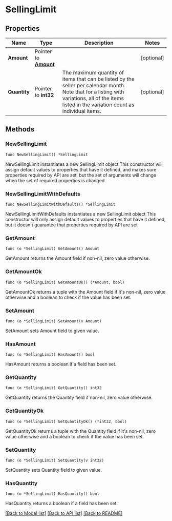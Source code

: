# SellingLimit

## Properties

Name | Type | Description | Notes
------------ | ------------- | ------------- | -------------
**Amount** | Pointer to [**Amount**](Amount.md) |  | [optional] 
**Quantity** | Pointer to **int32** | The maximum quantity of items that can be listed by the seller per calendar month. Note that for a listing with variations, all of the items listed in the variation count as individual items. | [optional] 

## Methods

### NewSellingLimit

`func NewSellingLimit() *SellingLimit`

NewSellingLimit instantiates a new SellingLimit object
This constructor will assign default values to properties that have it defined,
and makes sure properties required by API are set, but the set of arguments
will change when the set of required properties is changed

### NewSellingLimitWithDefaults

`func NewSellingLimitWithDefaults() *SellingLimit`

NewSellingLimitWithDefaults instantiates a new SellingLimit object
This constructor will only assign default values to properties that have it defined,
but it doesn't guarantee that properties required by API are set

### GetAmount

`func (o *SellingLimit) GetAmount() Amount`

GetAmount returns the Amount field if non-nil, zero value otherwise.

### GetAmountOk

`func (o *SellingLimit) GetAmountOk() (*Amount, bool)`

GetAmountOk returns a tuple with the Amount field if it's non-nil, zero value otherwise
and a boolean to check if the value has been set.

### SetAmount

`func (o *SellingLimit) SetAmount(v Amount)`

SetAmount sets Amount field to given value.

### HasAmount

`func (o *SellingLimit) HasAmount() bool`

HasAmount returns a boolean if a field has been set.

### GetQuantity

`func (o *SellingLimit) GetQuantity() int32`

GetQuantity returns the Quantity field if non-nil, zero value otherwise.

### GetQuantityOk

`func (o *SellingLimit) GetQuantityOk() (*int32, bool)`

GetQuantityOk returns a tuple with the Quantity field if it's non-nil, zero value otherwise
and a boolean to check if the value has been set.

### SetQuantity

`func (o *SellingLimit) SetQuantity(v int32)`

SetQuantity sets Quantity field to given value.

### HasQuantity

`func (o *SellingLimit) HasQuantity() bool`

HasQuantity returns a boolean if a field has been set.


[[Back to Model list]](../README.md#documentation-for-models) [[Back to API list]](../README.md#documentation-for-api-endpoints) [[Back to README]](../README.md)


